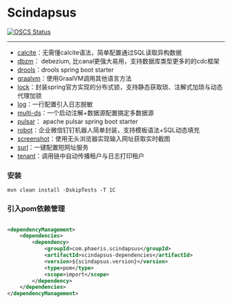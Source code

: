# Scindapsus

[![OSCS Status](https://www.oscs1024.com/platform/badge/phaeris/scindapsus.git.svg?size=small)](https://www.murphysec.com/dr/AiSOYD4DrZnUzl4OvV)

------

- [calcite]：无需懂calcite语法，简单配置通过SQL读取异构数据
- [dbzm]： debezium, 比canal更强大易用，支持数据库类型更多的的cdc框架
- [drools]：drools spring boot starter
- [graalvm]：使用GraalVM调用其他语言方法
- [lock]：封装spring官方实现的分布式锁，支持静态获取琐、注解式加琐与动态代理加锁
- [log]：一行配置引入日志脱敏
- [multi-ds]：一个启动注解+数据源配置搞定多数据源
- [pulsar]： apache pulsar spring boot starter
- [robot]：企业微信钉钉机器人简单封装，支持模板语法+SQL动态填充
- [screenshot]：使用无头浏览器实现输入网址获取实时截图
- [surl]：一键配置短网址服务
- [tenant]：调用链中自动传播租户与日志打印租户

[calcite]:/calcite/README.md

[dbzm]:/dbzm/README.md

[drools]:/drools/README.md

[graalvm]:/graalvm/README.md

[lock]:/lock/README.md

[log]:/log/README.md

[multi-ds]:/multi-ds/README.md

[pulsar]:/pulsar/README.md

[robot]:/robot/README.md

[screenshot]:/screenshot/README.md

[surl]:/surl/README.md

[tenant]:/tenant/README.md

### 安装

`mvn clean install -DskipTests -T 1C`

### 引入pom依赖管理

```xml

<dependencyManagement>
    <dependencies>
        <dependency>
            <groupId>com.phaeris.scindapsus</groupId>
            <artifactId>scindapsus-dependencies</artifactId>
            <version>${scindapsus.version}</version>
            <type>pom</type>
            <scope>import</scope>
        </dependency>
    </dependencies>
</dependencyManagement>
```